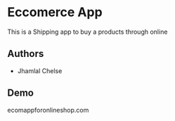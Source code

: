 # Eccomerce App

This is a Shipping app to buy a products through online

## Authors

- Jhamlal Chelse

## Demo

ecomappforonlineshop.com

